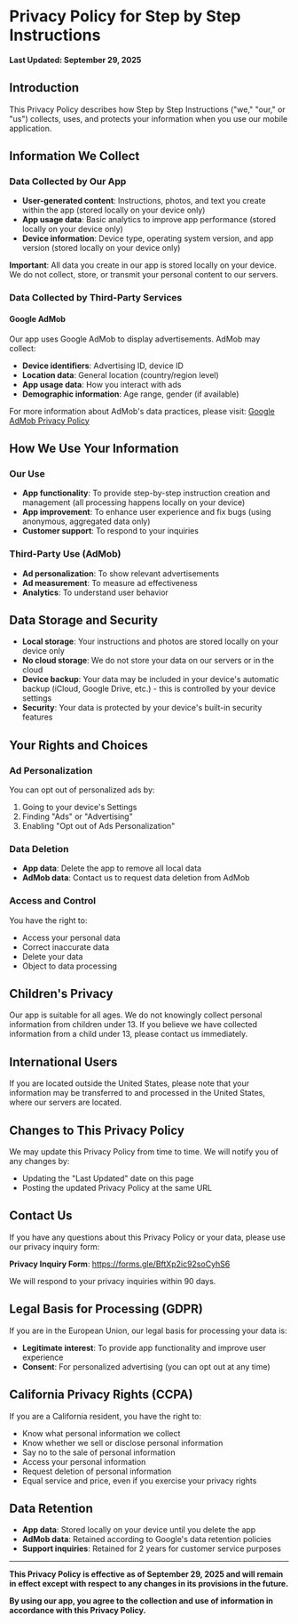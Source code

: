 # Privacy Policy for Step by Step Instructions

**Last Updated: September 29, 2025**

## Introduction

This Privacy Policy describes how Step by Step Instructions ("we," "our," or "us") collects, uses, and protects your information when you use our mobile application.

## Information We Collect

### Data Collected by Our App
- **User-generated content**: Instructions, photos, and text you create within the app (stored locally on your device only)
- **App usage data**: Basic analytics to improve app performance (stored locally on your device only)
- **Device information**: Device type, operating system version, and app version (stored locally on your device only)

**Important**: All data you create in our app is stored locally on your device. We do not collect, store, or transmit your personal content to our servers.

### Data Collected by Third-Party Services

#### Google AdMob
Our app uses Google AdMob to display advertisements. AdMob may collect:
- **Device identifiers**: Advertising ID, device ID
- **Location data**: General location (country/region level)
- **App usage data**: How you interact with ads
- **Demographic information**: Age range, gender (if available)

For more information about AdMob's data practices, please visit: [Google AdMob Privacy Policy](https://policies.google.com/privacy)

## How We Use Your Information

### Our Use
- **App functionality**: To provide step-by-step instruction creation and management (all processing happens locally on your device)
- **App improvement**: To enhance user experience and fix bugs (using anonymous, aggregated data only)
- **Customer support**: To respond to your inquiries

### Third-Party Use (AdMob)
- **Ad personalization**: To show relevant advertisements
- **Ad measurement**: To measure ad effectiveness
- **Analytics**: To understand user behavior

## Data Storage and Security

- **Local storage**: Your instructions and photos are stored locally on your device only
- **No cloud storage**: We do not store your data on our servers or in the cloud
- **Device backup**: Your data may be included in your device's automatic backup (iCloud, Google Drive, etc.) - this is controlled by your device settings
- **Security**: Your data is protected by your device's built-in security features

## Your Rights and Choices

### Ad Personalization
You can opt out of personalized ads by:
1. Going to your device's Settings
2. Finding "Ads" or "Advertising"
3. Enabling "Opt out of Ads Personalization"

### Data Deletion
- **App data**: Delete the app to remove all local data
- **AdMob data**: Contact us to request data deletion from AdMob

### Access and Control
You have the right to:
- Access your personal data
- Correct inaccurate data
- Delete your data
- Object to data processing

## Children's Privacy

Our app is suitable for all ages. We do not knowingly collect personal information from children under 13. If you believe we have collected information from a child under 13, please contact us immediately.

## International Users

If you are located outside the United States, please note that your information may be transferred to and processed in the United States, where our servers are located.

## Changes to This Privacy Policy

We may update this Privacy Policy from time to time. We will notify you of any changes by:
- Updating the "Last Updated" date on this page
- Posting the updated Privacy Policy at the same URL

## Contact Us

If you have any questions about this Privacy Policy or your data, please use our privacy inquiry form:

**Privacy Inquiry Form**: https://forms.gle/BftXp2ic92soCyhS6

We will respond to your privacy inquiries within 90 days.

## Legal Basis for Processing (GDPR)

If you are in the European Union, our legal basis for processing your data is:
- **Legitimate interest**: To provide app functionality and improve user experience
- **Consent**: For personalized advertising (you can opt out at any time)

## California Privacy Rights (CCPA)

If you are a California resident, you have the right to:
- Know what personal information we collect
- Know whether we sell or disclose personal information
- Say no to the sale of personal information
- Access your personal information
- Request deletion of personal information
- Equal service and price, even if you exercise your privacy rights

## Data Retention

- **App data**: Stored locally on your device until you delete the app
- **AdMob data**: Retained according to Google's data retention policies
- **Support inquiries**: Retained for 2 years for customer service purposes

---

**This Privacy Policy is effective as of September 29, 2025 and will remain in effect except with respect to any changes in its provisions in the future.**

**By using our app, you agree to the collection and use of information in accordance with this Privacy Policy.**
